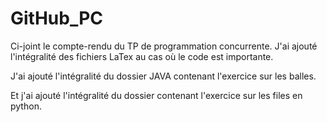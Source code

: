 # GitHub_PC

Ci-joint le compte-rendu du TP de programmation concurrente. J'ai ajouté l'intégralité des fichiers LaTex au cas où le code est importante.

J'ai ajouté l'intégralité du dossier JAVA contenant l'exercice sur les balles.

Et j'ai ajouté l'intégralité du dossier contenant l'exercice sur les files en python.
